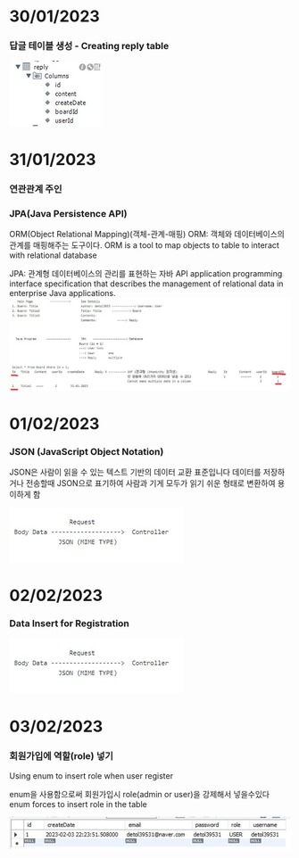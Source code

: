 # 30/01/2023


### 답글 테이블 생성 - Creating reply table 
![poster](./reply.jpg)

# 31/01/2023
### 연관관계 주인 

### JPA(Java Persistence API)
ORM(Object Relational Mapping)(객체-관계-매핑)
ORM: 객체와 데이터베이스의 관계를 매핑해주는 도구이다.
ORM is a tool to map objects to table to interact with relational database

JPA: 관계형 데이터베이스의 관리를 표현하는 자바 API
application programming interface specification that describes the management of relational data in enterprise Java applications.
![poster](./JPA.jpg)

# 01/02/2023

### JSON (JavaScript Object Notation)
JSON은 사람이 읽을 수 있는 텍스트 기반의 데이터 교환 표준입니다
데이터를 저장하거나 전송할때 JSON으로 표기하여 사람과 기게 모두가 읽기 쉬운 형태로 변환하여 용이하게 함

![poster](./JSON.jpg)


# 02/02/2023

### Data Insert for Registration

![poster](./JSON.jpg)

# 03/02/2023

### 회원가입에 역할(role) 넣기
Using enum to insert role when user register

enum을 사용함으로써 회원가입시 role(admin or user)을 강제해서 넣을수있다
enum forces to insert role in the table


![poster](./enum.jpg)

